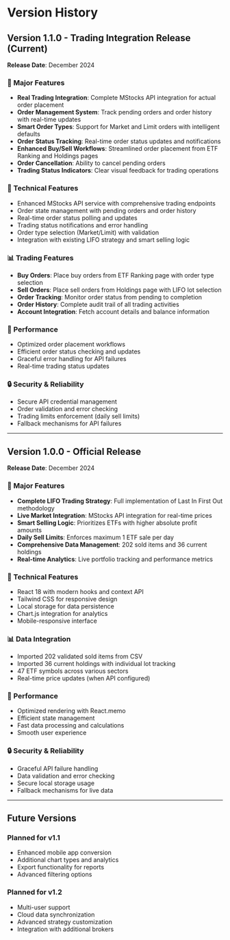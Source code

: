 # Version History

## Version 1.1.0 - Trading Integration Release (Current)

**Release Date**: December 2024

### 🎉 Major Features
- **Real Trading Integration**: Complete MStocks API integration for actual order placement
- **Order Management System**: Track pending orders and order history with real-time updates
- **Smart Order Types**: Support for Market and Limit orders with intelligent defaults
- **Order Status Tracking**: Real-time order status updates and notifications
- **Enhanced Buy/Sell Workflows**: Streamlined order placement from ETF Ranking and Holdings pages
- **Order Cancellation**: Ability to cancel pending orders
- **Trading Status Indicators**: Clear visual feedback for trading operations

### 🔧 Technical Features
- Enhanced MStocks API service with comprehensive trading endpoints
- Order state management with pending orders and order history
- Real-time order status polling and updates
- Trading status notifications and error handling
- Order type selection (Market/Limit) with validation
- Integration with existing LIFO strategy and smart selling logic

### 📊 Trading Features
- **Buy Orders**: Place buy orders from ETF Ranking page with order type selection
- **Sell Orders**: Place sell orders from Holdings page with LIFO lot selection
- **Order Tracking**: Monitor order status from pending to completion
- **Order History**: Complete audit trail of all trading activities
- **Account Integration**: Fetch account details and balance information

### 🚀 Performance
- Optimized order placement workflows
- Efficient order status checking and updates
- Graceful error handling for API failures
- Real-time trading status updates

### 🔒 Security & Reliability
- Secure API credential management
- Order validation and error checking
- Trading limits enforcement (daily sell limits)
- Fallback mechanisms for API failures

---

## Version 1.0.0 - Official Release

**Release Date**: December 2024

### 🎉 Major Features
- **Complete LIFO Trading Strategy**: Full implementation of Last In First Out methodology
- **Live Market Integration**: MStocks API integration for real-time prices
- **Smart Selling Logic**: Prioritizes ETFs with higher absolute profit amounts
- **Daily Sell Limits**: Enforces maximum 1 ETF sale per day
- **Comprehensive Data Management**: 202 sold items and 36 current holdings
- **Real-time Analytics**: Live portfolio tracking and performance metrics

### 🔧 Technical Features
- React 18 with modern hooks and context API
- Tailwind CSS for responsive design
- Local storage for data persistence
- Chart.js integration for analytics
- Mobile-responsive interface

### 📊 Data Integration
- Imported 202 validated sold items from CSV
- Imported 36 current holdings with individual lot tracking
- 47 ETF symbols across various sectors
- Real-time price updates (when API configured)

### 🚀 Performance
- Optimized rendering with React.memo
- Efficient state management
- Fast data processing and calculations
- Smooth user experience

### 🔒 Security & Reliability
- Graceful API failure handling
- Data validation and error checking
- Secure local storage usage
- Fallback mechanisms for live data

---

## Future Versions

### Planned for v1.1
- Enhanced mobile app conversion
- Additional chart types and analytics
- Export functionality for reports
- Advanced filtering options

### Planned for v1.2
- Multi-user support
- Cloud data synchronization
- Advanced strategy customization
- Integration with additional brokers 
